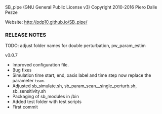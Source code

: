 SB_pipe (GNU General Public License v3)
Copyright 2010-2016 Piero Dalle Pezze

Website: http://pdp10.github.io/SB_pipe/


### RELEASE NOTES


TODO: adjust folder names for double perturbation, pw_param_estim


v0.0.7

- Improved configuration file.
- Bug fixes
- Simulation time start, end, xaxis label and time step now replace the parameter `team`.
- Adjusted sb_simulate.sh, sb_param_scan__single_perturb.sh, sb_sensitivity.sh
- Packaging of sb_modules in /bin
- Added test folder with test scripts
- First commit